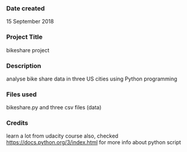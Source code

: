 ### Date created
15 September 2018

### Project Title
bikeshare project

### Description
analyse bike share data in three US cities using Python programming

### Files used
bikeshare.py and three csv files (data)

### Credits
learn a lot from udacity course
also, checked https://docs.python.org/3/index.html for more info about python script